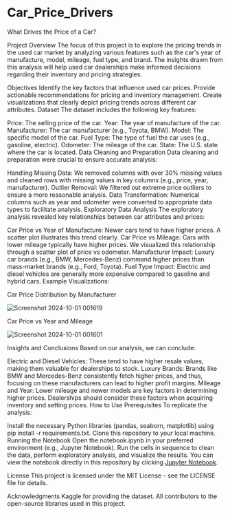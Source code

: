 # Car_Price_Drivers
What Drives the Price of a Car?

Project Overview
The focus of this project is to explore the pricing trends in the used car market by analyzing various features such as the car's year of manufacture, model, mileage, fuel type, and brand. The insights drawn from this analysis will help used car dealerships make informed decisions regarding their inventory and pricing strategies.

Objectives
Identify the key factors that influence used car prices.
Provide actionable recommendations for pricing and inventory management.
Create visualizations that clearly depict pricing trends across different car attributes.
Dataset
The dataset includes the following key features:

Price: The selling price of the car.
Year: The year of manufacture of the car.
Manufacturer: The car manufacturer (e.g., Toyota, BMW).
Model: The specific model of the car.
Fuel Type: The type of fuel the car uses (e.g., gasoline, electric).
Odometer: The mileage of the car.
State: The U.S. state where the car is located.
Data Cleaning and Preparation
Data cleaning and preparation were crucial to ensure accurate analysis:

Handling Missing Data: We removed columns with over 30% missing values and cleaned rows with missing values in key columns (e.g., price, year, manufacturer).
Outlier Removal: We filtered out extreme price outliers to ensure a more reasonable analysis.
Data Transformation: Numerical columns such as year and odometer were converted to appropriate data types to facilitate analysis.
Exploratory Data Analysis
The exploratory analysis revealed key relationships between car attributes and prices:

Car Price vs Year of Manufacture: Newer cars tend to have higher prices. A scatter plot illustrates this trend clearly.
Car Price vs Mileage: Cars with lower mileage typically have higher prices. We visualized this relationship through a scatter plot of price vs odometer.
Manufacturer Impact: Luxury car brands (e.g., BMW, Mercedes-Benz) command higher prices than mass-market brands (e.g., Ford, Toyota).
Fuel Type Impact: Electric and diesel vehicles are generally more expensive compared to gasoline and hybrid cars.
Example Visualizations:

Car Price Distribution by Manufacturer

![Screenshot 2024-10-01 001619](https://github.com/user-attachments/assets/ff5df578-36b9-4fb7-9673-5b5a146f106b)

Car Price vs Year and Mileage

![Screenshot 2024-10-01 001601](https://github.com/user-attachments/assets/1e079241-0abc-48de-bd55-a4215e21169d)


Insights and Conclusions
Based on our analysis, we can conclude:

Electric and Diesel Vehicles: These tend to have higher resale values, making them valuable for dealerships to stock.
Luxury Brands: Brands like BMW and Mercedes-Benz consistently fetch higher prices, and thus, focusing on these manufacturers can lead to higher profit margins.
Mileage and Year: Lower mileage and newer models are key factors in determining higher prices. Dealerships should consider these factors when acquiring inventory and setting prices.
How to Use
Prerequisites
To replicate the analysis:

Install the necessary Python libraries (pandas, seaborn, matplotlib) using pip install -r requirements.txt.
Clone this repository to your local machine.
Running the Notebook
Open the notebook.ipynb in your preferred environment (e.g., Jupyter Notebook).
Run the cells in sequence to clean the data, perform exploratory analysis, and visualize the results.
You can view the notebook directly in this repository by clicking [Jupyter Notebook](assignment_5_1_starter%20(1)/prompt.ipynb).

License
This project is licensed under the MIT License - see the LICENSE file for details.

Acknowledgments
Kaggle for providing the dataset.
All contributors to the open-source libraries used in this project.
